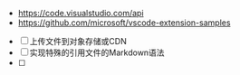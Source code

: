 - https://code.visualstudio.com/api
- https://github.com/microsoft/vscode-extension-samples

- [ ] 上传文件到对象存储或CDN
- [ ] 实现特殊的引用文件的Markdown语法
- [ ]
